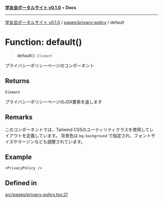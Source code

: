 [**学友会ポータルサイト v0.1.0**](../../../README.md) • **Docs**

***

[学友会ポータルサイト v0.1.0](../../../modules.md) / [pages/privacy-policy](../README.md) / default

# Function: default()

> **default**(): `Element`

プライバシーポリシーページのコンポーネント

## Returns

`Element`

プライバシーポリシーページのJSX要素を返します

## Remarks

このコンポーネントでは、Tailwind CSSのユーティリティクラスを使用してレイアウトを定義しています。
背景色は `bg-background` で指定され、フォントサイズやマージンなども調整されています。

## Example

```
<PrivacyPolicy />
```

## Defined in

[src/pages/privacy-policy.tsx:21](https://github.com/iU-Alumni-Association/gakuyukai-new/blob/9032bc93fe144cf1419e63a5b72095e28cfeb84b/src/pages/privacy-policy.tsx#L21)
